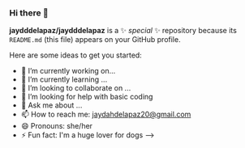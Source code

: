 ### Hi there 👋


**jaydddelapaz/jaydddelapaz** is a ✨ _special_ ✨ repository because its `README.md` (this file) appears on your GitHub profile.

Here are some ideas to get you started:

- 🔭 I’m currently working on...
- 🌱 I’m currently learning ...
- 👯 I’m looking to collaborate on ...
- 🤔 I’m looking for help with basic coding
- 💬 Ask me about ...
- 📫 How to reach me: jaydahdelapaz20@gmail.com
- 😄 Pronouns: she/her
- ⚡ Fun fact: I'm a huge lover for dogs
-->
